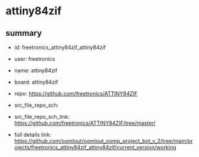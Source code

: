# attiny84zif
 
## summary 
* id: freetronics_attiny84zif_attiny84zif
* user: freetronics
* name: attiny84zif
* board: attiny84zif
* repo: https://github.com/freetronics/ATTINY84ZIF



* src_file_repo_sch: 
* src_file_repo_sch_link: https://github.com/freetronics/ATTINY84ZIF/tree/master/
* full details link: https://github.com/oomlout/oomlout_oomp_project_bot_v_2/tree/main/projects/freetronics_attiny84zif_attiny84zif/current_version/working  







